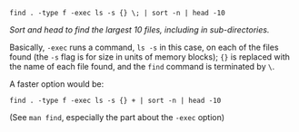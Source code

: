 `find . -type f -exec ls -s {} \; | sort -n | head -10`

*Sort and head to find the largest 10 files, including in sub-directories.* 

Basically, `-exec` runs a command, `ls -s` in this case, on each of the files found  (the `-s` flag is for size in units of memory blocks); `{}` is replaced with the name of each file found, and the `find` command
is terminated by `\`.

A faster option would be:

`find . -type f -exec ls -s {} + | sort -n | head -10`

(See `man find`, especially the part about the `-exec` option)
